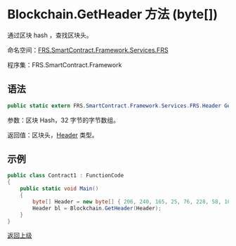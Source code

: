 # Blockchain.GetHeader 方法 (byte[])

通过区块 hash ，查找区块头。

命名空间：[FRS.SmartContract.Framework.Services.FRS](../../FRS.md)

程序集：FRS.SmartContract.Framework

## 语法

```c#
public static extern FRS.SmartContract.Framework.Services.FRS.Header GetHeader(byte[] hash)
```

参数：区块 Hash，32 字节的字节数组。

返回值：区块头，[Header](../Header.md) 类型。

## 示例

```c#
public class Contract1 : FunctionCode
{
    public static void Main()
    {
        byte[] Header = new byte[] { 206, 240, 165, 25, 76, 228, 58, 100, 117, 184, 213, 171, 61, 96, 34, 234, 129, 116, 60, 232, 71, 11, 231, 143, 195, 123, 5, 190, 250, 182, 14, 152 };
        Header bl = Blockchain.GetHeader(Header);
    }
}
```



[返回上级](../Blockchain.md)